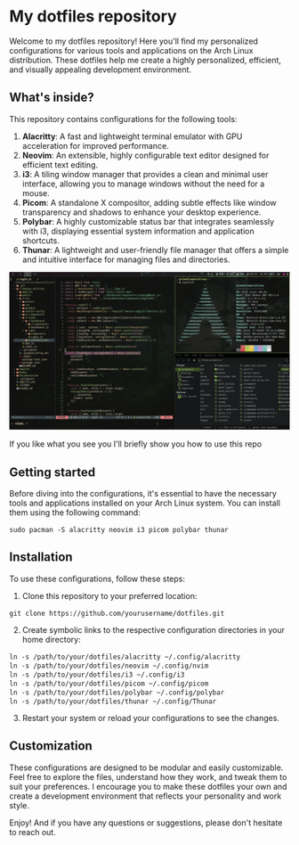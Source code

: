 # My dotfiles repository

Welcome to my dotfiles repository! Here you'll find my personalized configurations for various tools and applications on the Arch Linux distribution. These dotfiles help me create a highly personalized, efficient, and visually appealing development environment.

## What's inside?

This repository contains configurations for the following tools:

1. **Alacritty**: A fast and lightweight terminal emulator with GPU acceleration for improved performance.
2. **Neovim**: An extensible, highly configurable text editor designed for efficient text editing.
3. **i3**: A tiling window manager that provides a clean and minimal user interface, allowing you to manage windows without the need for a mouse.
4. **Picom**: A standalone X compositor, adding subtle effects like window transparency and shadows to enhance your desktop experience.
5. **Polybar**: A highly customizable status bar that integrates seamlessly with i3, displaying essential system information and application shortcuts.
6. **Thunar**: A lightweight and user-friendly file manager that offers a simple and intuitive interface for managing files and directories.

![My Desktop Image](ForestRice.png)

If you like what you see you I'll briefly show you how to use this repo

## Getting started

Before diving into the configurations, it's essential to have the necessary tools and applications installed on your Arch Linux system. You can install them using the following command:

```
sudo pacman -S alacritty neovim i3 picom polybar thunar
```

## Installation

To use these configurations, follow these steps:

1. Clone this repository to your preferred location:

```
git clone https://github.com/yourusername/dotfiles.git
```

2. Create symbolic links to the respective configuration directories in your home directory:

```
ln -s /path/to/your/dotfiles/alacritty ~/.config/alacritty
ln -s /path/to/your/dotfiles/neovim ~/.config/nvim
ln -s /path/to/your/dotfiles/i3 ~/.config/i3
ln -s /path/to/your/dotfiles/picom ~/.config/picom
ln -s /path/to/your/dotfiles/polybar ~/.config/polybar
ln -s /path/to/your/dotfiles/thunar ~/.config/Thunar
```

3. Restart your system or reload your configurations to see the changes.

## Customization

These configurations are designed to be modular and easily customizable. Feel free to explore the files, understand how they work, and tweak them to suit your preferences. I encourage you to make these dotfiles your own and create a development environment that reflects your personality and work style.

Enjoy! And if you have any questions or suggestions, please don't hesitate to reach out.
